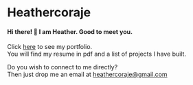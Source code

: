 # Heathercoraje

#### Hi there! :raising_hand: I am Heather. Good to meet you.

Click [here](http://heathercoraje.surge.sh) to see my portfolio.  
You will find my resume in pdf and a list of projects I have built.

Do you wish to connect to me directly?  
Then just drop me an email at heathercoraje@gmail.com
